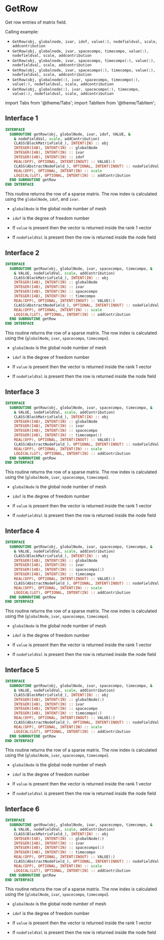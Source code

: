 # GetRow

Get row entries of matrix field.

Calling example:

- `GetRow(obj, globalnode, ivar, idof, value(:), nodefieldval, scale, addcontribution`
- `GetRow(obj, globalnode, ivar, spacecompo, timecompo, value(:), nodefieldval, scale, addcontribution`
- `GetRow(obj, globalnode, ivar, spacecompo, timecompo(:), value(:), nodefieldval, scale, addcontribution`
- `GetRow(obj, globalnode, ivar, spacecompo(:), timecompo, value(:), nodefieldval, scale, addcontribution`
- `GetRow(obj, globalnode(:), ivar, spacecompo, timecompo(:), value(:), nodefieldval, scale, addcontribution`
- `GetRow(obj, globalnode(:), ivar, spacecompo(:), timecompo, value(:), nodefieldval, scale, addcontribution`

import Tabs from '@theme/Tabs';
import TabItem from '@theme/TabItem';

## Interface 1

<Tabs>
<TabItem value="interface" label="܀ See Interface" default>

```fortran
INTERFACE
  SUBROUTINE getRow(obj, globalNode, ivar, idof, VALUE, &
    & nodeFieldVal, scale, addContribution)
    CLASS(BlockMatrixField_), INTENT(IN) :: obj
    INTEGER(I4B), INTENT(IN) :: globalNode
    INTEGER(I4B), INTENT(IN) :: ivar
    INTEGER(I4B), INTENT(IN) :: idof
    REAL(DFP), OPTIONAL, INTENT(INOUT) :: VALUE(:)
    CLASS(AbstractNodeField_), OPTIONAL, INTENT(INOUT) :: nodeFieldVal
    REAL(DFP), OPTIONAL, INTENT(IN) :: scale
    LOGICAL(LGT), OPTIONAL, INTENT(IN) :: addContribution
  END SUBROUTINE getRow
END INTERFACE
```

This routine returns the row of a sparse matrix. The row index is
calculated using the `globalNode`, `idof`, and `ivar`.

- `globalNode` is the global node number of mesh
- `idof` is the degree of freedom number

- If `value` is present then the vector is returned inside the rank 1 vector
- If `nodeFieldVal` is present then the row is returned inside the
node field

</TabItem>

<TabItem value="close" label="↢" default>

</TabItem>
</Tabs>

## Interface 2

<Tabs>
<TabItem value="interface" label="܀ See Interface" default>

```fortran
INTERFACE
  SUBROUTINE getRow(obj, globalNode, ivar, spacecompo, timecompo, &
    & VALUE, nodeFieldVal, scale, addContribution)
    CLASS(BlockMatrixField_), INTENT(IN) :: obj
    INTEGER(I4B), INTENT(IN) :: globalNode
    INTEGER(I4B), INTENT(IN) :: ivar
    INTEGER(I4B), INTENT(IN) :: spacecompo
    INTEGER(I4B), INTENT(IN) :: timecompo
    REAL(DFP), OPTIONAL, INTENT(INOUT) :: VALUE(:)
    CLASS(AbstractNodeField_), OPTIONAL, INTENT(INOUT) :: nodeFieldVal
    REAL(DFP), OPTIONAL, INTENT(IN) :: scale
    LOGICAL(LGT), OPTIONAL, INTENT(IN) :: addContribution
  END SUBROUTINE getRow
END INTERFACE
```

This routine returns the row of a sparse matrix. The row index is
calculated using the (`globalNode`, `ivar`, `spacecompo`, `timecompo`).

- `globalNode` is the global node number of mesh
- `idof` is the degree of freedom number

- If `value` is present then the vector is returned inside the rank 1 vector
- If `nodeFieldVal` is present then the row is returned inside the
node field

</TabItem>

<TabItem value="close" label="↢" default>

</TabItem>
</Tabs>

## Interface 3

<Tabs>
<TabItem value="interface" label="܀ See Interface" default>

```fortran
INTERFACE
  SUBROUTINE getRow(obj, globalNode, ivar, spacecompo, timecompo, &
    & VALUE, nodeFieldVal, scale, addContribution)
    CLASS(BlockMatrixField_), INTENT(IN) :: obj
    INTEGER(I4B), INTENT(IN) :: globalNode
    INTEGER(I4B), INTENT(IN) :: ivar
    INTEGER(I4B), INTENT(IN) :: spacecompo
    INTEGER(I4B), INTENT(IN) :: timecompo(:)
    REAL(DFP), OPTIONAL, INTENT(INOUT) :: VALUE(:)
    CLASS(AbstractNodeField_), OPTIONAL, INTENT(INOUT) :: nodeFieldVal
    REAL(DFP), OPTIONAL, INTENT(IN) :: scale
    LOGICAL(LGT), OPTIONAL, INTENT(IN) :: addContribution
  END SUBROUTINE getRow
END INTERFACE
```

This routine returns the row of a sparse matrix. The row index is
calculated using the (`globalNode`, `ivar`, `spacecompo`, `timecompo`).

- `globalNode` is the global node number of mesh
- `idof` is the degree of freedom number

- If `value` is present then the vector is returned inside the rank 1 vector
- If `nodeFieldVal` is present then the row is returned inside the
node field

</TabItem>

<TabItem value="close" label="↢" default>

</TabItem>
</Tabs>

## Interface 4

<Tabs>
<TabItem value="interface" label="܀ See Interface" default>

```fortran
INTERFACE
  SUBROUTINE getRow(obj, globalNode, ivar, spacecompo, timecompo, &
    & VALUE, nodeFieldVal, scale, addContribution)
    CLASS(BlockMatrixField_), INTENT(IN) :: obj
    INTEGER(I4B), INTENT(IN) :: globalNode
    INTEGER(I4B), INTENT(IN) :: ivar
    INTEGER(I4B), INTENT(IN) :: spacecompo(:)
    INTEGER(I4B), INTENT(IN) :: timecompo
    REAL(DFP), OPTIONAL, INTENT(INOUT) :: VALUE(:)
    CLASS(AbstractNodeField_), OPTIONAL, INTENT(INOUT) :: nodeFieldVal
    REAL(DFP), OPTIONAL, INTENT(IN) :: scale
    LOGICAL(LGT), OPTIONAL, INTENT(IN) :: addContribution
  END SUBROUTINE getRow
END INTERFACE
```

This routine returns the row of a sparse matrix. The row index is
calculated using the (`globalNode`, `ivar`, `spacecompo`, `timecompo`).

- `globalNode` is the global node number of mesh
- `idof` is the degree of freedom number

- If `value` is present then the vector is returned inside the rank 1 vector
- If `nodeFieldVal` is present then the row is returned inside the
node field

</TabItem>

<TabItem value="close" label="↢" default>

</TabItem>
</Tabs>

## Interface 5

<Tabs>
<TabItem value="interface" label="܀ See Interface" default>

```fortran
INTERFACE
  SUBROUTINE getRow(obj, globalNode, ivar, spacecompo, timecompo, &
    & VALUE, nodeFieldVal, scale, addContribution)
    CLASS(BlockMatrixField_), INTENT(IN) :: obj
    INTEGER(I4B), INTENT(IN) :: globalNode(:)
    INTEGER(I4B), INTENT(IN) :: ivar
    INTEGER(I4B), INTENT(IN) :: spacecompo
    INTEGER(I4B), INTENT(IN) :: timecompo(:)
    REAL(DFP), OPTIONAL, INTENT(INOUT) :: VALUE(:)
    CLASS(AbstractNodeField_), OPTIONAL, INTENT(INOUT) :: nodeFieldVal
    REAL(DFP), OPTIONAL, INTENT(IN) :: scale
    LOGICAL(LGT), OPTIONAL, INTENT(IN) :: addContribution
  END SUBROUTINE getRow
END INTERFACE
```

This routine returns the row of a sparse matrix. The row index is
calculated using the (`globalNode`, `ivar`, `spacecompo`, `timecompo`).

- `globalNode` is the global node number of mesh
- `idof` is the degree of freedom number

- If `value` is present then the vector is returned inside the rank 1 vector
- If `nodeFieldVal` is present then the row is returned inside the
node field

</TabItem>

<TabItem value="close" label="↢" default>

</TabItem>
</Tabs>

## Interface 6

<Tabs>
<TabItem value="interface" label="܀ See Interface" default>

```fortran
INTERFACE
  SUBROUTINE getRow(obj, globalNode, ivar, spacecompo, timecompo, &
    & VALUE, nodeFieldVal, scale, addContribution)
    CLASS(BlockMatrixField_), INTENT(IN) :: obj
    INTEGER(I4B), INTENT(IN) :: globalNode(:)
    INTEGER(I4B), INTENT(IN) :: ivar
    INTEGER(I4B), INTENT(IN) :: spacecompo(:)
    INTEGER(I4B), INTENT(IN) :: timecompo
    REAL(DFP), OPTIONAL, INTENT(INOUT) :: VALUE(:)
    CLASS(AbstractNodeField_), OPTIONAL, INTENT(INOUT) :: nodeFieldVal
    REAL(DFP), OPTIONAL, INTENT(IN) :: scale
    LOGICAL(LGT), OPTIONAL, INTENT(IN) :: addContribution
  END SUBROUTINE getRow
END INTERFACE
```

This routine returns the row of a sparse matrix. The row index is
calculated using the (`globalNode`, `ivar`, `spacecompo`, `timecompo`).

- `globalNode` is the global node number of mesh
- `idof` is the degree of freedom number

- If `value` is present then the vector is returned inside the rank 1 vector
- If `nodeFieldVal` is present then the row is returned inside the
node field

</TabItem>

<TabItem value="close" label="↢" default>

</TabItem>
</Tabs>

